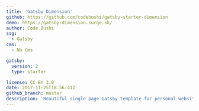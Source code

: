 ```yaml
---
title: 'Gatsby Dimension'
github: https://github.com/codebushi/gatsby-starter-dimension
demo: https://gatsby-dimension.surge.sh/
author: Code Bushi
ssg:
  - Gatsby
cms:
  - No Cms

gatsby:
  version: 2
  type: starter

license: CC BY 3.0
date: 2017-11-25T18:56:41Z
github_branch: master
description: 'Beautiful single page Gatsby template for personal website.'
---
```

